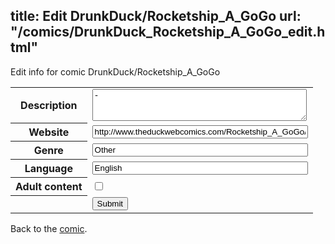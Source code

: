 title: Edit DrunkDuck/Rocketship_A_GoGo
url: "/comics/DrunkDuck_Rocketship_A_GoGo_edit.html"
---
Edit info for comic DrunkDuck/Rocketship_A_GoGo

<form name="comic" action="http://gaepostmail.appspot.com/comic/" method="post">
<table class="comicinfo">
<tr>
<th>Description</th><td><textarea name="description" cols="40" rows="3">-</textarea></td>
</tr>
<tr>
<th>Website</th><td><input type="text" name="url" value="http://www.theduckwebcomics.com/Rocketship_A_GoGo/" size="40"/></td>
</tr>
<tr>
<th>Genre</th><td><input type="text" name="genre" value="Other" size="40"/></td>
</tr>
<tr>
<th>Language</th><td><input type="text" name="language" value="English" size="40"/></td>
</tr>
<tr>
<th>Adult content</th><td><input type="checkbox" name="adult" value="adult" /></td>
</tr>
<tr>
<th></th><td>
<input type="hidden" name="comic" value="DrunkDuck_Rocketship_A_GoGo" />
<input type="submit" name="submit" value="Submit" />
</td>
</tr>
</table>
</form>

Back to the [comic](DrunkDuck_Rocketship_A_GoGo.html).
